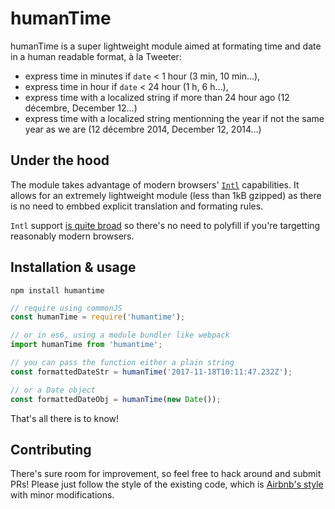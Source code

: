 # humanTime

humanTime is a super lightweight module aimed at formating time and date in a human readable format, à la Tweeter:
- express time in minutes if `date` < 1 hour (3 min, 10 min…),
- express time in hour if `date` < 24 hour (1 h, 6 h…),
- express time with a localized string if more than 24 hour ago (12 décembre, December 12…)
- express time with a localized string mentionning the year if not the same year as we are (12 décembre 2014, December 12, 2014…)

## Under the hood

The module takes advantage of modern browsers' [`Intl`](https://developer.mozilla.org/en-US/docs/Web/JavaScript/Reference/Global_Objects/Intl) capabilities. It allows for an extremely lightweight module (less than 1kB gzipped) as there is no need to embbed explicit translation and formating rules.

`Intl` support [is quite broad](https://caniuse.com/#feat=internationalization) so there's no need to polyfill if you're targetting reasonably modern browsers.

## Installation & usage

```
npm install humantime
```

```js
// require using commonJS
const humanTime = require('humantime');

// or in es6, using a module bundler like webpack
import humanTime from 'humantime';

// you can pass the function either a plain string
const formattedDateStr = humanTime('2017-11-18T10:11:47.232Z');

// or a Date object
const formattedDateObj = humanTime(new Date());
```

That's all there is to know!

## Contributing

There's sure room for improvement, so feel free to hack around and submit PRs!
Please just follow the style of the existing code, which is [Airbnb's style](http://airbnb.io/javascript/) with minor modifications.
